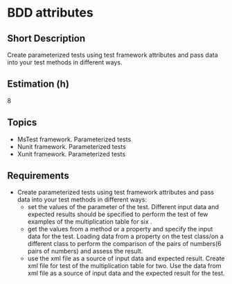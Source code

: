 # BDD attributes

## Short Description

Create parameterized tests using test framework attributes and pass data into your test methods in different ways.

## Estimation (h)

8

## Topics

* MsTest framework. Parameterized tests
* Nunit framework. Parameterized tests
* Xunit framework. Parameterized tests

## Requirements

* Create parameterized tests using test framework attributes and pass data into your test methods in different ways:
  * set the values of the parameter of the test. Different input data and expected results should be specified to
        perform the test of few examples of the multiplication table for six .
  * get the values from a method or a property and specify the input data for the test. Loading data from a property on
        the test class/on a different class to perform the comparison of the pairs of numbers(6 pairs of numbers) and assess
        the result.
  * use the xml file as a source of input data and expected result. Create xml file for test of the multiplication table
        for two. Use the data from xml file as a source of input data and the expected result for the test.
